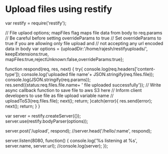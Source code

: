 
Upload files using restify
========================================================================

var restify = require('restify');

// File uplaod options; mapFiles flag maps file data from body to req.params
// Be careful before setting overrideParams to true
// Set overrideParams to true if you are allowing only file upload and 
// not accepting any url encoded data in body
var options = {uploadDir:'/home/rajesh/restifyuploads/',
keepExtensions:true, mapFiles:true,rejectUnknown:false,overrideParams:true};




function respond(req, res, next) {
 try{
  console.log(req.headers['content-type']);
  console.log('uploaded file name'+ JSON.stringify(req.files.file)); 
  console.log(JSON.stringify(req.params));
  res.send({status:req.files.file.name+ ' file uploaded successfully'});
  // Write async callback function to save file to aws S3 here
  // Inform client developers to use file as file upload variable name
  // uploadToS3(req.files.file);
  next();
  return;
 }catch(error){
   res.send(error);
   next();
   return;
 }
}

var server = restify.createServer({});
server.use(restify.bodyParser(options));

server.post('/upload', respond);
//server.head('/hello/:name', respond);

server.listen(8080, function() {
  console.log('%s listening at %s', server.name, server.url);
  //console.log(server);
});

